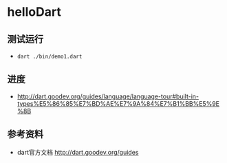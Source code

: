 # helloDart

## 测试运行
* `dart ./bin/demo1.dart`

## 进度
* http://dart.goodev.org/guides/language/language-tour#built-in-types%E5%86%85%E7%BD%AE%E7%9A%84%E7%B1%BB%E5%9E%8B

## 参考资料
* dart官方文档 http://dart.goodev.org/guides
